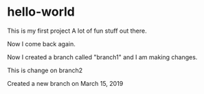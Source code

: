 # hello-world
This is my first project
A lot of fun stuff out there.

Now I come back again.

Now I created a branch called "branch1" and I am making changes.

This is change on branch2

Created a new branch on March 15, 2019
